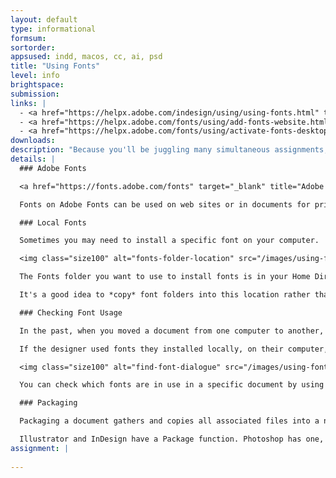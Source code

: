 ```yaml
---
layout: default
type: informational
formsum: 
sortorder:
appsused: indd, macos, cc, ai, psd
title: "Using Fonts"
level: info
brightspace: 
submission:
links: |
  - <a href="https://helpx.adobe.com/indesign/using/using-fonts.html" target="_blank" title="Using Fonts">Using Fonts</a>
  - <a href="https://helpx.adobe.com/fonts/using/add-fonts-website.html" target="_blank" title="Adobe Fonts: Add Fonts to Your Web Site">Adobe Fonts: Add Fonts to Your Web Site</a>
  - <a href="https://helpx.adobe.com/fonts/using/activate-fonts-desktop.html" target="_blank" title="Adobe Fonts: Sync Fonts">Adobe Fonts: Sync Fonts</a>
downloads: 
description: "Because you'll be juggling many simultaneous assignments, you'll need to activate and deactivate fonts. Most of the time, you'll use fonts from Adobe Fonts. The odd time, you'll need to install fonts on your computer."
details: |
  ### Adobe Fonts

  <a href="https://fonts.adobe.com/fonts" target="_blank" title="Adobe Fonts">Adobe Fonts</a> is an online font subscription service. As a participant in a *Bring Your Own Device* (BYOD) program at Algonquin College, you have access to the service.

  Fonts on Adobe Fonts can be used on web sites or in documents for print.

  ### Local Fonts

  Sometimes you may need to install a specific font on your computer.

  <img class="size100" alt="fonts-folder-location" src="/images/using-fonts/fonts-folder-location.jpg">

  The Fonts folder you want to use to install fonts is in your Home Directory's Library folder. To get to it, go to the Finder's Go menu. Hold the Option key, then choose Library.

  It's a good idea to *copy* font folders into this location rather than move them. If you copy them, the originals will stay in place, with your project. Every once in a while, you can move all fonts in the Fonts folder to the trash without having to worry about losing the originals.

  ### Checking Font Usage

  In the past, when you moved a document from one computer to another, you needed to move the fonts along with it. If you didn't the document wouldn't look the same when opened. With the advent of online font services like Adobe Fonts, this is less of a concern. If you're using Adobe Fonts, when you open the document, you're prompted to activate the fonts requested by that document.

  If the designer used fonts they installed locally, on their computer, those fonts need to move with the document. That's what InDesign's & Illustrator's <span class="command">File > Package...</span> function is for.

  <img class="size100" alt="find-font-dialogue" src="/images/using-fonts/find-font-dialogue.jpg">

  You can check which fonts are in use in a specific document by using <span class="command">Type > Find Font...</span> in InDesign and in Illustrator. You can see that you can substitute fonts from this dialogue with the <span class="command">Change</span> button.

  ### Packaging

  Packaging a document gathers and copies all associated files into a new folder. These files include the original document, placed images and fonts. The packaging process does not gather Adobe Fonts.

  Illustrator and InDesign have a Package function. Photoshop has one, but it's not used for the same reasons. Photoshop's Package function does not gather fonts. It only gathers linked images.
assignment: |
  
---
```

